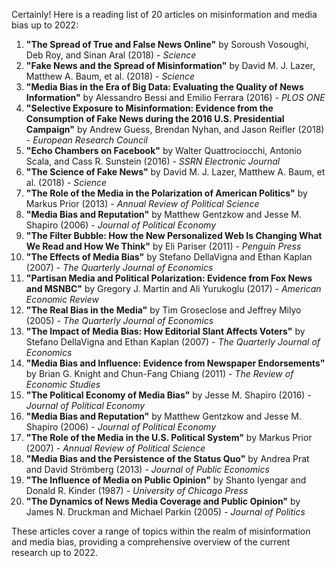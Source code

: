 Certainly! Here is a reading list of 20 articles on misinformation and media bias up to 2022:

1. **"The Spread of True and False News Online"** by Soroush Vosoughi, Deb Roy, and Sinan Aral (2018) - *Science*
2. **"Fake News and the Spread of Misinformation"** by David M. J. Lazer, Matthew A. Baum, et al. (2018) - *Science*
3. **"Media Bias in the Era of Big Data: Evaluating the Quality of News Information"** by Alessandro Bessi and Emilio Ferrara (2016) - *PLOS ONE*
4. **"Selective Exposure to Misinformation: Evidence from the Consumption of Fake News during the 2016 U.S. Presidential Campaign"** by Andrew Guess, Brendan Nyhan, and Jason Reifler (2018) - *European Research Council*
5. **"Echo Chambers on Facebook"** by Walter Quattrociocchi, Antonio Scala, and Cass R. Sunstein (2016) - *SSRN Electronic Journal*
6. **"The Science of Fake News"** by David M. J. Lazer, Matthew A. Baum, et al. (2018) - *Science*
7. **"The Role of the Media in the Polarization of American Politics"** by Markus Prior (2013) - *Annual Review of Political Science*
8. **"Media Bias and Reputation"** by Matthew Gentzkow and Jesse M. Shapiro (2006) - *Journal of Political Economy*
9. **"The Filter Bubble: How the New Personalized Web Is Changing What We Read and How We Think"** by Eli Pariser (2011) - *Penguin Press*
10. **"The Effects of Media Bias"** by Stefano DellaVigna and Ethan Kaplan (2007) - *The Quarterly Journal of Economics*
11. **"Partisan Media and Political Polarization: Evidence from Fox News and MSNBC"** by Gregory J. Martin and Ali Yurukoglu (2017) - *American Economic Review*
12. **"The Real Bias in the Media"** by Tim Groseclose and Jeffrey Milyo (2005) - *The Quarterly Journal of Economics*
13. **"The Impact of Media Bias: How Editorial Slant Affects Voters"** by Stefano DellaVigna and Ethan Kaplan (2007) - *The Quarterly Journal of Economics*
14. **"Media Bias and Influence: Evidence from Newspaper Endorsements"** by Brian G. Knight and Chun-Fang Chiang (2011) - *The Review of Economic Studies*
15. **"The Political Economy of Media Bias"** by Jesse M. Shapiro (2016) - *Journal of Political Economy*
16. **"Media Bias and Reputation"** by Matthew Gentzkow and Jesse M. Shapiro (2006) - *Journal of Political Economy*
17. **"The Role of the Media in the U.S. Political System"** by Markus Prior (2007) - *Annual Review of Political Science*
18. **"Media Bias and the Persistence of the Status Quo"** by Andrea Prat and David Strömberg (2013) - *Journal of Public Economics*
19. **"The Influence of Media on Public Opinion"** by Shanto Iyengar and Donald R. Kinder (1987) - *University of Chicago Press*
20. **"The Dynamics of News Media Coverage and Public Opinion"** by James N. Druckman and Michael Parkin (2005) - *Journal of Politics*

These articles cover a range of topics within the realm of misinformation and media bias, providing a comprehensive overview of the current research up to 2022.